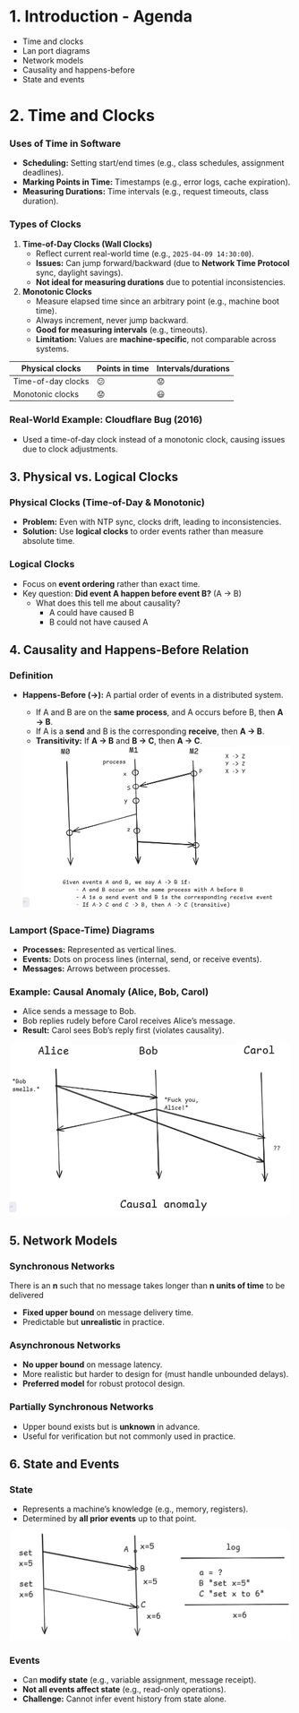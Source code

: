 # 1. Introduction - Agenda

- Time and clocks
- Lan port diagrams
- Network models
- Causality and happens-before
- State and events

# 2. Time and Clocks

### **Uses of Time in Software**

- **Scheduling:** Setting start/end times (e.g., class schedules, assignment deadlines).
- **Marking Points in Time:** Timestamps (e.g., error logs, cache expiration).
- **Measuring Durations:** Time intervals (e.g., request timeouts, class duration).

### **Types of Clocks**

1. **Time-of-Day Clocks (Wall Clocks)**
    - Reflect current real-world time (e.g., `2025-04-09 14:30:00`).
    - **Issues:** Can jump forward/backward (due to **Network Time Protocol** sync, daylight savings).
    - **Not ideal for measuring durations** due to potential inconsistencies.
2. **Monotonic Clocks**
    - Measure elapsed time since an arbitrary point (e.g., machine boot time).
    - Always increment, never jump backward.
    - **Good for measuring intervals** (e.g., timeouts).
    - **Limitation:** Values are **machine-specific**, not comparable across systems.

| Physical clocks | Points in time | Intervals/durations |
| --- | --- | --- |
| Time-of-day clocks | 😕 | 😟 |
| Monotonic clocks | 😟 | 😃 |

### **Real-World Example: Cloudflare Bug (2016)**

- Used a time-of-day clock instead of a monotonic clock, causing issues due to clock adjustments.

## **3. Physical vs. Logical Clocks**

### **Physical Clocks (Time-of-Day & Monotonic)**

- **Problem:** Even with NTP sync, clocks drift, leading to inconsistencies.
- **Solution:** Use **logical clocks** to order events rather than measure absolute time.

### **Logical Clocks**

- Focus on **event ordering** rather than exact time.
- Key question: **Did event A happen before event B?** (A → B)
    - What does this tell me about causality?
        - A could have caused B
        - B could not have caused A

## **4. Causality and Happens-Before Relation**

### **Definition**

- **Happens-Before (→):** A partial order of events in a distributed system.
    - If A and B are on the **same process**, and A occurs before B, then **A → B**.
    - If A is a **send** and B is the corresponding **receive**, then **A → B**.
    - **Transitivity:** If **A → B** and **B → C**, then **A → C**.
    
    <img src="/images/L2/L2_image1.png"/>
    

### **Lamport (Space-Time) Diagrams**

- **Processes:** Represented as vertical lines.
- **Events:** Dots on process lines (internal, send, or receive events).
- **Messages:** Arrows between processes.

### **Example: Causal Anomaly (Alice, Bob, Carol)**

- Alice sends a message to Bob.
- Bob replies rudely before Carol receives Alice’s message.
- **Result:** Carol sees Bob’s reply first (violates causality).

<img src="/images/L2/L2_image2.png"/>

## **5. Network Models**

### **Synchronous Networks**

There is an **n** such that no message takes longer than **n units of time** to be delivered

- **Fixed upper bound** on message delivery time.
- Predictable but **unrealistic** in practice.

### **Asynchronous Networks**

- **No upper bound** on message latency.
- More realistic but harder to design for (must handle unbounded delays).
- **Preferred model** for robust protocol design.

### **Partially Synchronous Networks**

- Upper bound exists but is **unknown** in advance.
- Useful for verification but not commonly used in practice.

## **6. State and Events**

### **State**

- Represents a machine’s knowledge (e.g., memory, registers).
- Determined by **all prior events** up to that point.

<img src="/images/L2/L2_image3.png"/>

### **Events**

- Can **modify state** (e.g., variable assignment, message receipt).
- **Not all events affect state** (e.g., read-only operations).
- **Challenge:** Cannot infer event history from state alone.
